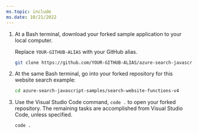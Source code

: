 ```yaml
---
ms.topic: include
ms.date: 10/21/2022
---
```


1. At a Bash terminal, download your forked sample application to your local computer. 

    Replace `YOUR-GITHUB-ALIAS` with your GitHub alias. 

    ```bash
    git clone https://github.com/YOUR-GITHUB-ALIAS/azure-search-javascript-samples
    ```

1. At the same Bash terminal, go into your forked repository for this website search example:

    ```bash
    cd azure-search-javascript-samples/search-website-functions-v4
    ```

1. Use the Visual Studio Code command, `code .` to open your forked repository. The remaining tasks are accomplished from Visual Studio Code, unless specified.

    ```bash
    code .
    ```